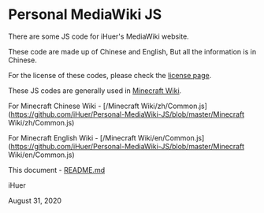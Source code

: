 # Personal MediaWiki JS

There are some JS code for iHuer's MediaWiki website.

These code are made up of Chinese and English, But all the information is in Chinese.

For the license of these codes, please check the [license page](https://github.com/iHuer/Personal-MediaWiki-JS/blob/master/LICENSE).

These JS codes are generally used in [Minecraft Wiki](https://minecraft-zh.gamepedia.com/User:呼儿/common.js).

For Minecraft Chinese Wiki - [/Minecraft Wiki/zh/Common.js](https://github.com/iHuer/Personal-MediaWiki-JS/blob/master/Minecraft Wiki/zh/Common.js) 

For Minecraft English Wiki - [/Minecraft Wiki/en/Common.js](https://github.com/iHuer/Personal-MediaWiki-JS/blob/master/Minecraft Wiki/en/Common.js)

This document - [README.md](https://github.com/iHuer/Personal-MediaWiki-JS/blob/master/README.md)

iHuer

August 31, 2020
